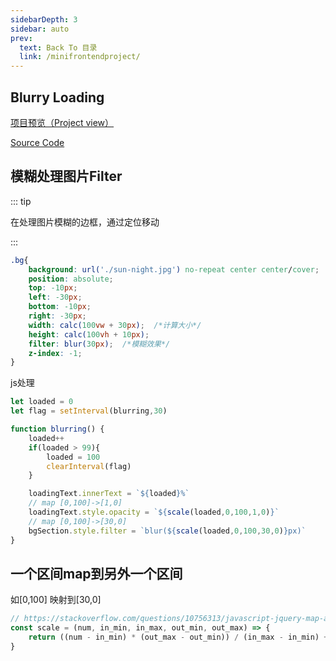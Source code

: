 ```yaml
---
sidebarDepth: 3
sidebar: auto
prev:
  text: Back To 目录
  link: /minifrontendproject/
---
```




## Blurry Loading

[项目预览（Project view）](https://q10viking.github.io/Mini-FrontEnd-project/22%20Blurry%20Loading/)

[Source Code](https://github.com/Q10Viking/Mini-FrontEnd-project/tree/main/22%20Blurry%20Loading)

<common-progresson-snippet src="https://q10viking.github.io/Mini-FrontEnd-project/22%20Blurry%20Loading/"/>

## 模糊处理图片Filter

::: tip

在处理图片模糊的边框，通过定位移动

:::

```css
.bg{
    background: url('./sun-night.jpg') no-repeat center center/cover;
    position: absolute;
    top: -10px;
    left: -30px;
    bottom: -10px;
    right: -30px;
    width: calc(100vw + 30px);  /*计算大小*/
    height: calc(100vh + 10px);
    filter: blur(30px);  /*模糊效果*/
    z-index: -1;
}
```

js处理

```js
let loaded = 0
let flag = setInterval(blurring,30)

function blurring() {
    loaded++
    if(loaded > 99){
        loaded = 100
        clearInterval(flag)
    }

    loadingText.innerText = `${loaded}%`
    // map [0,100]->[1,0]
    loadingText.style.opacity = `${scale(loaded,0,100,1,0)}`
    // map [0,100]->[30,0]
    bgSection.style.filter = `blur(${scale(loaded,0,100,30,0)}px)`
}
```



## 一个区间map到另外一个区间

如[0,100] 映射到[30,0]

```js
// https://stackoverflow.com/questions/10756313/javascript-jquery-map-a-range-of-numbers-to-another-range-of-numbers
const scale = (num, in_min, in_max, out_min, out_max) => {
    return ((num - in_min) * (out_max - out_min)) / (in_max - in_min) + out_min
}
```

